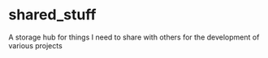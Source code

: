 # shared_stuff
A storage hub for things I need to share with others for the development of various projects

